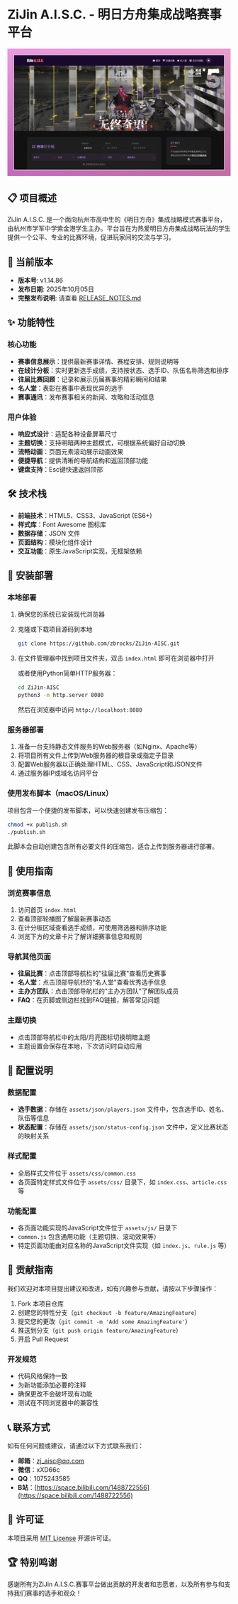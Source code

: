 # ZiJin A.I.S.C. - 明日方舟集成战略赛事平台

![ZiJin A.I.S.C. 封面](/assets/images/cover.jpg)

## 📋 项目概述

ZiJin A.I.S.C. 是一个面向杭州市高中生的《明日方舟》集成战略模式赛事平台，由杭州市学军中学紫金港学生主办。平台旨在为热爱明日方舟集成战略玩法的学生提供一个公平、专业的比赛环境，促进玩家间的交流与学习。

## 🔖 当前版本

- **版本号**: v1.14.86
- **发布日期**: 2025年10月05日
- **完整发布说明**: 请查看 [RELEASE_NOTES.md](RELEASE_NOTES.md)

## ✨ 功能特性

### 核心功能
- **赛事信息展示**：提供最新赛事详情、赛程安排、规则说明等
- **在线计分板**：实时更新选手成绩，支持按状态、选手ID、队伍名称筛选和排序
- **往届比赛回顾**：记录和展示历届赛事的精彩瞬间和结果
- **名人堂**：表彰在赛事中表现优异的选手
- **赛事通讯**：发布赛事相关的新闻、攻略和活动信息

### 用户体验
- **响应式设计**：适配各种设备屏幕尺寸
- **主题切换**：支持明暗两种主题模式，可根据系统偏好自动切换
- **流畅动画**：页面元素滚动展示动画效果
- **便捷导航**：提供清晰的导航结构和返回顶部功能
- **键盘支持**：Esc键快速返回顶部

## 🛠 技术栈

- **前端技术**：HTML5、CSS3、JavaScript (ES6+)
- **样式库**：Font Awesome 图标库
- **数据存储**：JSON 文件
- **页面结构**：模块化组件设计
- **交互功能**：原生JavaScript实现，无框架依赖

## 🚀 安装部署

### 本地部署
1. 确保您的系统已安装现代浏览器
2. 克隆或下载项目源码到本地
   ```bash
   git clone https://github.com/zbrocks/ZiJin-AISC.git
   ```
3. 在文件管理器中找到项目文件夹，双击 `index.html` 即可在浏览器中打开

   或者使用Python简单HTTP服务器：
   ```bash
   cd ZiJin-AISC
   python3 -m http.server 8080
   ```
   然后在浏览器中访问 `http://localhost:8080`

### 服务器部署
1. 准备一台支持静态文件服务的Web服务器（如Nginx、Apache等）
2. 将项目所有文件上传到Web服务器的根目录或指定子目录
3. 配置Web服务器以正确处理HTML、CSS、JavaScript和JSON文件
4. 通过服务器IP或域名访问平台

### 使用发布脚本（macOS/Linux）
项目包含一个便捷的发布脚本，可以快速创建发布压缩包：
```bash
chmod +x publish.sh
./publish.sh
```
此脚本会自动创建包含所有必要文件的压缩包，适合上传到服务器进行部署。

## 📖 使用指南

### 浏览赛事信息
1. 访问首页 `index.html`
2. 查看顶部轮播图了解最新赛事动态
3. 在计分板区域查看选手成绩，可使用筛选器和排序功能
4. 浏览下方的文章卡片了解详细赛事信息和规则

### 导航其他页面
- **往届比赛**：点击顶部导航栏的"往届比赛"查看历史赛事
- **名人堂**：点击顶部导航栏的"名人堂"查看优秀选手信息
- **主办方团队**：点击顶部导航栏的"主办方团队"了解团队成员
- **FAQ**：在页脚或侧边栏找到FAQ链接，解答常见问题

### 主题切换
- 点击顶部导航栏中的太阳/月亮图标切换明暗主题
- 主题设置会保存在本地，下次访问时自动应用

## 📝 配置说明

### 数据配置
- **选手数据**：存储在 `assets/json/players.json` 文件中，包含选手ID、姓名、队伍等信息
- **状态配置**：存储在 `assets/json/status-config.json` 文件中，定义比赛状态的映射关系

### 样式配置
- 全局样式文件位于 `assets/css/common.css`
- 各页面特定样式文件位于 `assets/css/` 目录下，如 `index.css`、`article.css` 等

### 功能配置
- 各页面功能实现的JavaScript文件位于 `assets/js/` 目录下
- `common.js` 包含通用功能（主题切换、滚动效果等）
- 特定页面功能由对应名称的JavaScript文件实现（如 `index.js`、`rule.js` 等）

## 🤝 贡献指南

我们欢迎对本项目提出建议和改进，如有兴趣参与贡献，请按以下步骤操作：

1. Fork 本项目仓库
2. 创建您的特性分支（`git checkout -b feature/AmazingFeature`）
3. 提交您的更改（`git commit -m 'Add some AmazingFeature'`）
4. 推送到分支（`git push origin feature/AmazingFeature`）
5. 开启 Pull Request

### 开发规范
- 代码风格保持一致
- 为新功能添加必要的注释
- 确保更改不会破坏现有功能
- 测试在不同浏览器中的兼容性

## 📞 联系方式

如有任何问题或建议，请通过以下方式联系我们：

- **邮箱**：[zj_aisc@qq.com](mailto:zj_aisc@qq.com)
- **微信**：xXD66c
- **QQ**：1075243585
- **B站**：[https://space.bilibili.com/1488722556](https://space.bilibili.com/1488722556)

## 📜 许可证

本项目采用 [MIT License](https://opensource.org/licenses/MIT) 开源许可证。

## 🏆 特别鸣谢

感谢所有为ZiJin A.I.S.C.赛事平台做出贡献的开发者和志愿者，以及所有参与和支持我们赛事的选手和观众！
